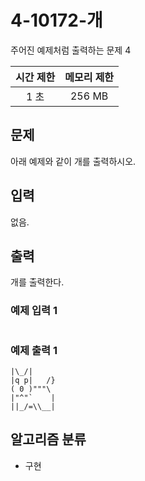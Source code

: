 # 4-10172-개
주어진 예제처럼 출력하는 문제 4

|시간 제한|메모리 제한|
|:--:|:--:|
|1 초|256 MB|

## 문제
아래 예제와 같이 개를 출력하시오.

## 입력
없음.

## 출력
개를 출력한다.

### 예제 입력 1
```
```

### 예제 출력 1
```
|\_/|
|q p|   /}
( 0 )"""\
|"^"`    |
||_/=\\__|
```

## 알고리즘 분류
- 구현